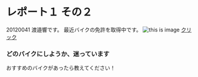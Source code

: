 # レポート１ その２

20120041 渡邉響です。
最近バイクの免許を取得中です。
![this is image](https://image.bikebros.co.jp/bike_img/1/15266/1_s.jpg)
[クリック](https://www.google.com/imgres?imgurl=https%3A%2F%2Fmoto-be.com%2F%2Fwp-content%2Fuploads%2F2017%2F12%2Fimg810.jpg&imgrefurl=https%3A%2F%2Fmoto-be.com%2Fninja2540_2018&tbnid=nZ6ebsGl65YowM&vet=12ahUKEwil-Jn68rL0AhVHUvUHHdEhA5gQMygAegUIARCvAQ..i&docid=cTLNZ5mouEKcvM&w=960&h=640&q=ninja250%20%E7%B7%91&ved=2ahUKEwil-Jn68rL0AhVHUvUHHdEhA5gQMygAegUIARCvAQ) 


### どのバイクにしようか、迷っています


おすすめのバイクがあったら教えてください！
